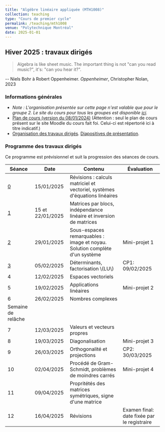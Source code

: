 ```yaml
---
title: "Algèbre linéaire appliquée (MTH1008)"
collection: teaching
type: "Cours de premier cycle"
permalink: /teaching/mth1008
venue: "Polytechnique Montréal"
date: 2025-01-01
---
```


## Hiver 2025 : travaux dirigés

> Algebra is like sheet music. The important thing is not "can you read music?", it's: "can you hear it?".

-- Niels Bohr à Robert Oppenheimer. *Oppenheimer*, Christopher Nolan, 2023

### Informations générales

- *Note : L'organisation présentée sur cette page n'est valable que pour le groupe 2. Le site du cours pour tous les groupes est disponible [ici](https://www.polymtl.ca/programmes/cours/algebre-lineaire-appliquee).*
- [Plan de cours (version du 08/01/2024)](/files/Plan_de_cours_MTH1008_H25.pdf) (Attention : seul le plan de cours présent sur le site Moodle du cours fait foi. Celui-ci est répertorié ici à titre indicatif.)
- [Organisation des travaux dirigés](/teaching/mth1008/organisation). [Diapositives de présentation](/files/intro-td.pdf).

### Programme des travaux dirigés

Ce programme est prévisionnel et suit la progression des séances de cours.

| Séance                     | Date             | Contenu                                                                    | Évaluation                                  |
| -------------------------- | ---------------- | -------------------------------------------------------------------------- | ------------------------------------------- |
| [0](/teaching/mth1008/td0) | 15/01/2025       | Révisions : calculs matriciel et vectoriel, systèmes d'équations linéaires |
| [1](/teaching/mth1008/td1) | 15 et 22/01/2025 | Matrices par blocs, indépendance linéaire et inversion de matrices         |
| [2](/teaching/mth1008/td2) | 29/01/2025       | Sous-espaces remarquables : image et noyau. Solution complète d'un système | Mini-projet 1                               |
| [3](/teaching/mth1008/td3) | 05/02/2025       | Déterminants, factorisation \\(LU\\)                                       | CP1: 09/02/2025                             |
| 4                          | 12/02/2025       | Espaces vectoriels                                                         |
| 5                          | 19/02/2025       | Applications linéaires                                                     | Mini-projet 2                               |
| 6                          | 26/02/2025       | Nombres complexes                                                          |
| Semaine de relâche         |
| 7                          | 12/03/2025       | Valeurs et vecteurs propres                                                |
| 8                          | 19/03/2025       | Diagonalisation                                                            | Mini-projet 3                               |
| 9                          | 26/03/2025       | Orthogonalité et projections                                               | CP2: 30/03/2025                             |
| 10                         | 02/04/2025       | Procédé de Gram-Schmidt, problèmes de moindres carrés                      | Mini-projet 4                               |
| 11                         | 09/04/2025       | Propritétés des matrices symétriques, signe d'une matrice                  |
| 12                         | 16/04/2025       | Révisions                                                                  | Examen final: date fixée par le registraire |